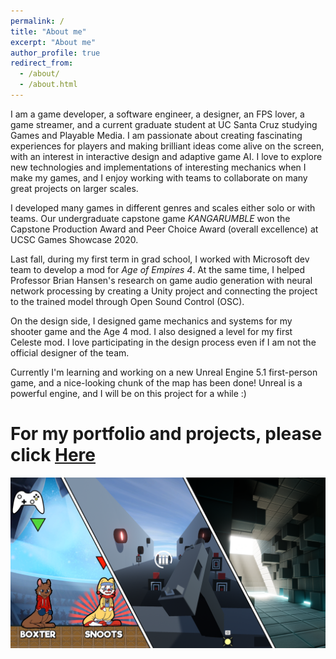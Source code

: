 ```yaml
---
permalink: /
title: "About me"
excerpt: "About me"
author_profile: true
redirect_from: 
  - /about/
  - /about.html
---
```

I am a game developer, a software engineer, a designer, an FPS lover, a game streamer, and a current graduate student at UC Santa Cruz studying Games and Playable Media. I am passionate about creating fascinating experiences for players and making brilliant ideas come alive on the screen, with an interest in interactive design and adaptive game AI. I love to explore new technologies and implementations of interesting mechanics when I make my games, and I enjoy working with teams to collaborate on many great projects on larger scales.

I developed many games in different genres and scales either solo or with teams. Our undergraduate capstone game _KANGARUMBLE_ won the Capstone Production Award and Peer Choice Award (overall excellence) at UCSC Games Showcase 2020.

Last fall, during my first term in grad school, I worked with Microsoft dev team to develop a mod for _Age of Empires 4_. At the same time, I helped Professor Brian Hansen's research on game audio generation with neural network processing by creating a Unity project and connecting the project to the trained model through Open Sound Control (OSC). 

On the design side, I designed game mechanics and systems for my shooter game and the Age 4 mod. I also designed a level for my first Celeste mod.  I love participating in the design process even if I am not the official designer of the team.

Currently I'm learning and working on a new Unreal Engine 5.1 first-person game, and a nice-looking chunk of the map has been done! Unreal is a powerful engine, and I will be on this project for a while :)

For my portfolio and projects, please click [Here](http://ccd729.github.io/projects "CCD729's Projects") 
======

<div style="max-width: 680px; margin-bottom: 0.6rem;"><a href="http://ccd729.github.io/projects"><img src="/images/projects.png" alt="Projects"></a></div>
